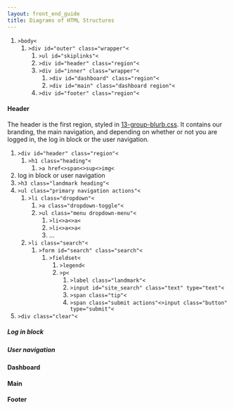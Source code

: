 ```yaml
---
layout: front_end_guide
title: Diagrams of HTML Structures
---
```

<ol class="diagram">
  <li><code>&gt;body&lt;</code>
  <ol><li><code>&gt;div id="outer" class="wrapper"&lt;</code>
  <ol><li><code>&gt;ul id="skiplinks"&lt;</code></li><code><li>&gt;div id="header" class="region"&lt;</code></li><li><code>&gt;div id="inner" class="wrapper"&lt;</code><ol><li><code>&gt;div id="dashboard" class="region"&lt;</code></li><li><code>&gt;div id="main" class="dashboard region"&lt;</code></li></ol></li><li><code>&gt;div id="footer" class="region"&lt;</code></li></ol></li></ol></li>
</ol>

#### Header

The header is the first region, styled in [ 13-group-blurb.css](https://github.com/otwcode/otwarchive/blob/master/public/stylesheets/site/2.0/03-region-header.css). It contains our branding, the main navigation, and depending on whether or not you are logged in, the log in block or the user navigation.

<ol class="diagram"><li><code>&gt;div id="header" class="region"&lt;</code><ol><li><code>&gt;h1 class="heading"&lt;</code><ol><li><code>&gt;a href&lt;</code><span><code>&gt;span&lt;</code></span><span><code>&gt;sup&lt;</code></span><span><code>&gt;img&lt;</code></span></ol></li></ol></li><li>log in block or user navigation</li><li><code>&gt;h3 class="landmark heading"&lt;</code></li><li><code>&gt;ul class="primary navigation actions"&lt;</code><ol><li><code>&gt;li class="dropdown"&lt;</code><ol><li><code>&gt;a class="dropdown-toggle"&lt;</code></li><li><code>&gt;ul class="menu dropdown-menu"&lt;</code><ol><li><code>&gt;li&lt;</code><span><code>&gt;a&lt;</code></span><span><code>&gt;a&lt;</code></span></li><li><code>&gt;li&lt;</code><span><code>&gt;a&lt;</code></span><span><code>&gt;a&lt;</code></span></li><li>...</li></ol></li></ol></li><li><code>&gt;li class="search"&lt;</code><ol><li><code>&gt;form id="search" class="search"&lt;</code><ol><li><code>&gt;fieldset&lt;</code><ol><li><code>&gt;legend&lt;</code></li><li><code>&gt;p&lt;</code><ol><li><code>&gt;label class="landmark"&lt;</code></li><li><code>&gt;input id="site_search" class="text" type="text"&lt;</code></li><li><code>&gt;span class="tip"&lt;</code></li><li><code>&gt;span class="submit actions"&lt;</code><span><code>&gt;input class="button" type="submit"&lt;</code></span></li></ol></li></ol></li></ol></li></ol></li></ol></li><li><code>&gt;div class="clear"&lt;</code></li></ol></li></ol>

##### Log in block

##### User navigation


#### Dashboard

#### Main

#### Footer
